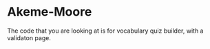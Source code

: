 # Akeme-Moore
The code that you are looking at is for vocabulary quiz builder, with a validaton page. 
